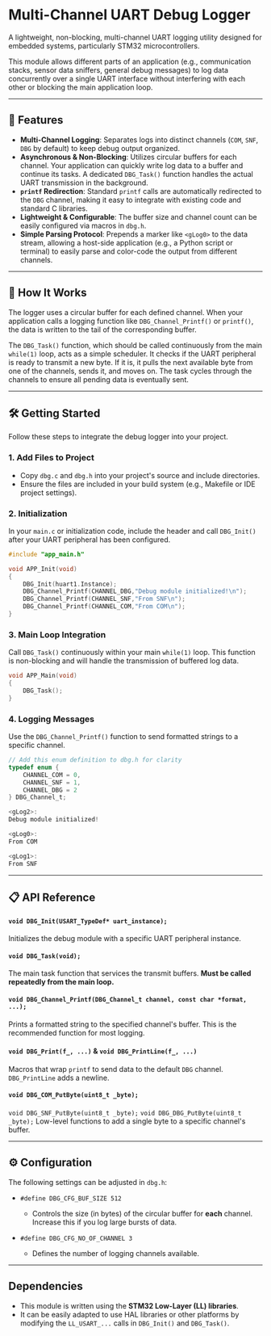 # Multi-Channel UART Debug Logger

A lightweight, non-blocking, multi-channel UART logging utility designed for embedded systems, particularly STM32 microcontrollers.

This module allows different parts of an application (e.g., communication stacks, sensor data sniffers, general debug messages) to log data concurrently over a single UART interface without interfering with each other or blocking the main application loop.

---

## 🚀 Features

* **Multi-Channel Logging**: Separates logs into distinct channels (`COM`, `SNF`, `DBG` by default) to keep debug output organized.
* **Asynchronous & Non-Blocking**: Utilizes circular buffers for each channel. Your application can quickly write log data to a buffer and continue its tasks. A dedicated `DBG_Task()` function handles the actual UART transmission in the background.
* **`printf` Redirection**: Standard `printf` calls are automatically redirected to the `DBG` channel, making it easy to integrate with existing code and standard C libraries.
* **Lightweight & Configurable**: The buffer size and channel count can be easily configured via macros in `dbg.h`.
* **Simple Parsing Protocol**: Prepends a marker like `<gLog0>` to the data stream, allowing a host-side application (e.g., a Python script or terminal) to easily parse and color-code the output from different channels.

---

## 🔧 How It Works

The logger uses a circular buffer for each defined channel. When your application calls a logging function like `DBG_Channel_Printf()` or `printf()`, the data is written to the tail of the corresponding buffer.

The `DBG_Task()` function, which should be called continuously from the main `while(1)` loop, acts as a simple scheduler. It checks if the UART peripheral is ready to transmit a new byte. If it is, it pulls the next available byte from one of the channels, sends it, and moves on. The task cycles through the channels to ensure all pending data is eventually sent.

---

## 🛠️ Getting Started

Follow these steps to integrate the debug logger into your project.

### 1. Add Files to Project

* Copy `dbg.c` and `dbg.h` into your project's source and include directories.
* Ensure the files are included in your build system (e.g., Makefile or IDE project settings).

### 2. Initialization

In your `main.c` or initialization code, include the header and call `DBG_Init()` after your UART peripheral has been configured.

```c
#include "app_main.h"

void APP_Init(void)
{
    DBG_Init(huart1.Instance);
    DBG_Channel_Printf(CHANNEL_DBG,"Debug module initialized!\n");
    DBG_Channel_Printf(CHANNEL_SNF,"From SNF\n");
    DBG_Channel_Printf(CHANNEL_COM,"From COM\n");
}
```

### 3. Main Loop Integration

Call `DBG_Task()` continuously within your main `while(1)` loop. This function is non-blocking and will handle the transmission of buffered log data.

```c
void APP_Main(void)
{
    DBG_Task();
}
```

### 4. Logging Messages

Use the `DBG_Channel_Printf()` function to send formatted strings to a specific channel.

```c
// Add this enum definition to dbg.h for clarity
typedef enum {
    CHANNEL_COM = 0,
    CHANNEL_SNF = 1,
    CHANNEL_DBG = 2
} DBG_Channel_t;
```

```c
<gLog2>:
Debug module initialized!

<gLog0>:
From COM

<gLog1>:
From SNF
```

---

## 📋 API Reference

#### `void DBG_Init(USART_TypeDef* uart_instance);`
Initializes the debug module with a specific UART peripheral instance.

#### `void DBG_Task(void);`
The main task function that services the transmit buffers. **Must be called repeatedly from the main loop.**

#### `void DBG_Channel_Printf(DBG_Channel_t channel, const char *format, ...);`
Prints a formatted string to the specified channel's buffer. This is the recommended function for most logging.

#### `void DBG_Print(f_, ...)` & `void DBG_PrintLine(f_, ...)`
Macros that wrap `printf` to send data to the default `DBG` channel. `DBG_PrintLine` adds a newline.

#### `void DBG_COM_PutByte(uint8_t _byte);`
`void DBG_SNF_PutByte(uint8_t _byte);`
`void DBG_DBG_PutByte(uint8_t _byte);`
Low-level functions to add a single byte to a specific channel's buffer.

---

## ⚙️ Configuration

The following settings can be adjusted in `dbg.h`:

* `#define DBG_CFG_BUF_SIZE 512`
    * Controls the size (in bytes) of the circular buffer for **each** channel. Increase this if you log large bursts of data.

* `#define DBG_CFG_NO_OF_CHANNEL 3`
    * Defines the number of logging channels available.

---

##  Dependencies

* This module is written using the **STM32 Low-Layer (LL) libraries**.
* It can be easily adapted to use HAL libraries or other platforms by modifying the `LL_USART_...` calls in `DBG_Init()` and `DBG_Task()`.